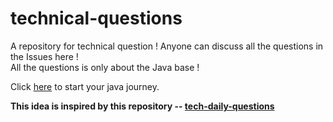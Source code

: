 # technical-questions

A repository for technical question ! Anyone can discuss all the questions in the Issues here !    
All the questions is only about the Java base ! 

Click [here](https://github.com/LCN29/technical-questions/issues) to start your java journey.

**This idea is inspired by this repository -- [tech-daily-questions](https://github.com/mercyblitz/tech-daily-questions)**


